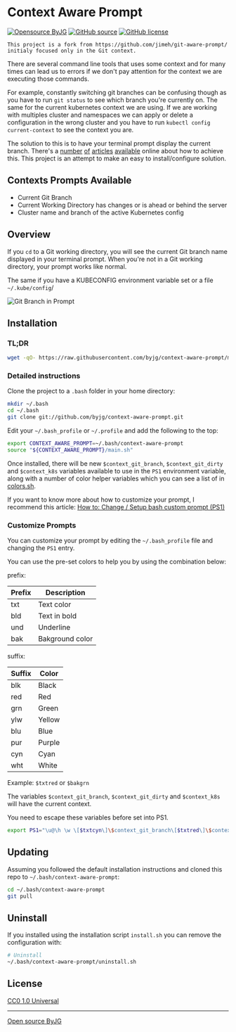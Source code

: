 # Context Aware Prompt

[![Opensource ByJG](https://img.shields.io/badge/opensource-byjg-success.svg)](http://opensource.byjg.com)
[![GitHub source](https://img.shields.io/badge/Github-source-informational?logo=github)](https://github.com/byjg/context-aware-prompt/)
[![GitHub license](https://img.shields.io/github/license/byjg/context-aware-prompt.svg)](https://opensource.byjg.com/opensource/licensing.html)

```tip
This project is a fork from https://github.com/jimeh/git-aware-prompt/ 
initialy focused only in the Git context. 
```

There are several command line tools that uses some context and for many times can lead us to errors if
we don't pay attention for the context we are executing those commands. 

For example, constantly switching git branches can be confusing though as you have to
run `git status` to see which branch you're currently on. The same for the current kubernetes
context we are using. If we are working with multiples cluster and namespaces we can apply or delete 
a configuration in the wrong cluster and you have to run `kubectl config current-context` to see the context you are.  

The solution to this is to have your terminal prompt display the current
branch. There's a [number][1] [of][2] [articles][3] [available][4] online
about how to achieve this. This project is an attempt to make an easy to
install/configure solution.

[1]: http://aaroncrane.co.uk/2009/03/git_branch_prompt/
[2]: http://railstips.org/2009/2/2/bedazzle-your-bash-prompt-with-git-info
[3]: http://techblog.floorplanner.com/2008/12/14/working-with-git-branches/
[4]: http://www.intridea.com/2009/2/2/git-status-in-your-prompt

## Contexts Prompts Available

- Current Git Branch
- Current Working Directory has changes or is ahead or behind the server
- Cluster name and branch of the active Kubernetes config 

## Overview

If you `cd` to a Git working directory, you will see the current Git branch
name displayed in your terminal prompt. When you're not in a Git working
directory, your prompt works like normal.

The same if you have a KUBECONFIG environment variable set or a file `~/.kube/config`/

![Git Branch in Prompt](https://raw.github.com/byjg/context-aware-prompt/master/preview.png)

## Installation

### TL;DR

```bash
wget -qO- https://raw.githubusercontent.com/byjg/context-aware-prompt/master/install.sh | bash
```

### Detailed instructions

Clone the project to a `.bash` folder in your home directory:

```bash
mkdir ~/.bash
cd ~/.bash
git clone git://github.com/byjg/context-aware-prompt.git
```

Edit your `~/.bash_profile` or `~/.profile` and add the following to the top:

```bash
export CONTEXT_AWARE_PROMPT=~/.bash/context-aware-prompt
source "${CONTEXT_AWARE_PROMPT}/main.sh"
```

Once installed, there will be new `$context_git_branch`, `$context_git_dirty` and `$context_k8s` variables
available to use in the `PS1` environment variable, along with a number of
color helper variables which you can see a list of in [colors.sh][].

[colors.sh]: https://github.com/byjg/context-aware-prompt/blob/master/colors.sh

If you want to know more about how to customize your prompt, I recommend
this article: [How to: Change / Setup bash custom prompt (PS1)][how-to]

[how-to]: http://www.cyberciti.biz/tips/howto-linux-unix-bash-shell-setup-prompt.html


### Customize Prompts

You can customize your prompt by editing the `~/.bash_profile`  file and changing the `PS1` entry.

You can use the pre-set colors to help you by using the combination below:

prefix:

| Prefix | Description     |
|--------|-----------------|
| txt    | Text color      |
| bld    | Text in bold    |
| und    | Underline       |
| bak    | Bakground color |

suffix:

| Suffix | Color   |
|--------|---------|
| blk    | Black   |
| red    | Red     |
| grn    | Green   |
| ylw    | Yellow  |
| blu    | Blue    |
| pur    | Purple  |
| cyn    | Cyan    |
| wht    | White   |

Example: `$txtred` or `$bakgrn`

The variables `$context_git_branch`, `$context_git_dirty` and `$context_k8s` will have the current context. 

You need to escape these variables before set into PS1.

```bash
export PS1="\u@\h \w \[$txtcyn\]\$context_git_branch\[$txtred\]\$context_git_dirty\[$txtrst\]\$ "
```

## Updating

Assuming you followed the default installation instructions and cloned this
repo to `~/.bash/context-aware-prompt`:

```bash
cd ~/.bash/context-aware-prompt
git pull
```

## Uninstall

If you installed using the installation script `install.sh` you can remove the configuration with:

```bash
# Uninstall
~/.bash/context-aware-prompt/uninstall.sh
```


## License

[CC0 1.0 Universal](http://creativecommons.org/publicdomain/zero/1.0/)

----
[Open source ByJG](http://opensource.byjg.com)